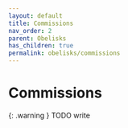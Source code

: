 ```yaml
---
layout: default
title: Commissions
nav_order: 2
parent: Obelisks
has_children: true
permalink: obelisks/commissions
---
```


# Commissions

{: .warning }
TODO write
